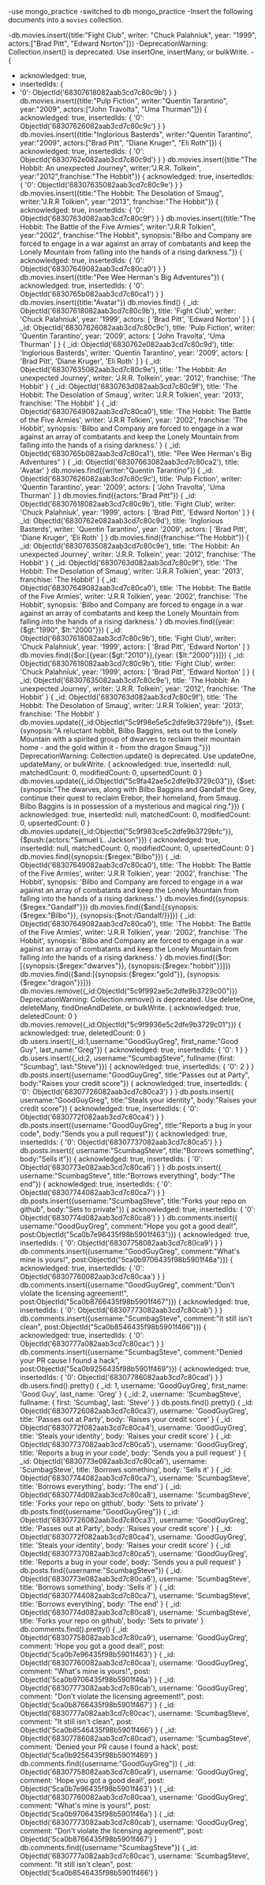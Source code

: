 -use mongo_practice
-switched to db mongo_practice
-Insert the following documents into a `movies` collection.

-db.movies.insert({title:"Fight Club", writer: "Chuck Palahniuk", year: "1999", actors:["Brad Pitt", "Edward Norton"]})
-DeprecationWarning: Collection.insert() is deprecated. Use insertOne, insertMany, or bulkWrite.
-{
-  acknowledged: true,
-  insertedIds: {
 -   '0': ObjectId('68307618082aab3cd7c80c9b')
  }
}
 db.movies.insert({title:"Pulp Fiction", writer:"Quentin Tarantino", year:"2009", actors:["John Travolta", "Uma Thurman"]})
{
  acknowledged: true,
  insertedIds: {
    '0': ObjectId('68307626082aab3cd7c80c9c')
  }
}
db.movies.insert({title:"Inglorious Basterds", writer:"Quentin Tarantino", year:"2009", actors:["Brad Pitt", "Diane Kruger", "Eli Roth"]})
{
  acknowledged: true,
  insertedIds: {
    '0': ObjectId('6830762e082aab3cd7c80c9d')
  }
}
db.movies.insert({title:"The Hobbit: An unexpected Journey", writer:"J.R.R. Tolkein", year:"2012",franchise:"The Hobbit"})
{
  acknowledged: true,
  insertedIds: {
    '0': ObjectId('68307635082aab3cd7c80c9e')
  }
}
db.movies.insert({title:"The Hobbit: The Desolation of Smaug", writer:"J.R.R Tolkien", year:"2013", franchise:"The Hobbit"})
{
  acknowledged: true,
  insertedIds: {
    '0': ObjectId('6830763d082aab3cd7c80c9f')
  }
}
db.movies.insert({title:"The Hobbit: The Battle of the Five Armies", writer:"J.R.R Tolkien", year:"2002", franchise:"The Hobbit", synopsis:"Bilbo and Company are forced to engage in a war against an array of combatants and keep the Lonely Mountain from falling into the hands of a rising darkness."})
{
  acknowledged: true,
  insertedIds: {
    '0': ObjectId('68307649082aab3cd7c80ca0')
  }
}
db.movies.insert({title:"Pee Wee Herman's Big Adventures"})
{
  acknowledged: true,
  insertedIds: {
    '0': ObjectId('6830765b082aab3cd7c80ca1')
  }
}
db.movies.insert({title:"Avatar"})
db.movies.find()
{
  _id: ObjectId('68307618082aab3cd7c80c9b'),
  title: 'Fight Club',
  writer: 'Chuck Palahniuk',
  year: '1999',
  actors: [
    'Brad Pitt',
    'Edward Norton'
  ]
}
{
  _id: ObjectId('68307626082aab3cd7c80c9c'),
  title: 'Pulp Fiction',
  writer: 'Quentin Tarantino',
  year: '2009',
  actors: [
    'John Travolta',
    'Uma Thurman'
  ]
}
{
  _id: ObjectId('6830762e082aab3cd7c80c9d'),
  title: 'Inglorious Basterds',
  writer: 'Quentin Tarantino',
  year: '2009',
  actors: [
    'Brad Pitt',
    'Diane Kruger',
    'Eli Roth'
  ]
}
{
  _id: ObjectId('68307635082aab3cd7c80c9e'),
  title: 'The Hobbit: An unexpected Journey',
  writer: 'J.R.R. Tolkein',
  year: '2012',
  franchise: 'The Hobbit'
}
{
  _id: ObjectId('6830763d082aab3cd7c80c9f'),
  title: 'The Hobbit: The Desolation of Smaug',
  writer: 'J.R.R Tolkien',
  year: '2013',
  franchise: 'The Hobbit'
}
{
  _id: ObjectId('68307649082aab3cd7c80ca0'),
  title: 'The Hobbit: The Battle of the Five Armies',
  writer: 'J.R.R Tolkien',
  year: '2002',
  franchise: 'The Hobbit',
  synopsis: 'Bilbo and Company are forced to engage in a war against an array of combatants and keep the Lonely Mountain from falling into the hands of a rising darkness.'
}
{
  _id: ObjectId('6830765b082aab3cd7c80ca1'),
  title: "Pee Wee Herman's Big Adventures"
}
{
  _id: ObjectId('68307663082aab3cd7c80ca2'),
  title: 'Avatar'
}
db.movies.find({writer:"Quentin Tarantino"})
{
  _id: ObjectId('68307626082aab3cd7c80c9c'),
  title: 'Pulp Fiction',
  writer: 'Quentin Tarantino',
  year: '2009',
  actors: [
    'John Travolta',
    'Uma Thurman'
  ]
}
db.movies.find({actors:"Brad Pitt"})
{
  _id: ObjectId('68307618082aab3cd7c80c9b'),
  title: 'Fight Club',
  writer: 'Chuck Palahniuk',
  year: '1999',
  actors: [
    'Brad Pitt',
    'Edward Norton'
  ]
}
{
  _id: ObjectId('6830762e082aab3cd7c80c9d'),
  title: 'Inglorious Basterds',
  writer: 'Quentin Tarantino',
  year: '2009',
  actors: [
    'Brad Pitt',
    'Diane Kruger',
    'Eli Roth'
  ]
}
db.movies.find({franchise:"The Hobbit"})
{
  _id: ObjectId('68307635082aab3cd7c80c9e'),
  title: 'The Hobbit: An unexpected Journey',
  writer: 'J.R.R. Tolkein',
  year: '2012',
  franchise: 'The Hobbit'
}
{
  _id: ObjectId('6830763d082aab3cd7c80c9f'),
  title: 'The Hobbit: The Desolation of Smaug',
  writer: 'J.R.R Tolkien',
  year: '2013',
  franchise: 'The Hobbit'
}
{
  _id: ObjectId('68307649082aab3cd7c80ca0'),
  title: 'The Hobbit: The Battle of the Five Armies',
  writer: 'J.R.R Tolkien',
  year: '2002',
  franchise: 'The Hobbit',
  synopsis: 'Bilbo and Company are forced to engage in a war against an array of combatants and keep the Lonely Mountain from falling into the hands of a rising darkness.'
}
db.movies.find({year:{$gt:"1990", $lt:"2000"}})
{
  _id: ObjectId('68307618082aab3cd7c80c9b'),
  title: 'Fight Club',
  writer: 'Chuck Palahniuk',
  year: '1999',
  actors: [
    'Brad Pitt',
    'Edward Norton'
  ]
}
db.movies.find({$or:[{year:{$gt:"2010"}},{year: {$lt:"2000"}}]})
{
  _id: ObjectId('68307618082aab3cd7c80c9b'),
  title: 'Fight Club',
  writer: 'Chuck Palahniuk',
  year: '1999',
  actors: [
    'Brad Pitt',
    'Edward Norton'
  ]
}
{
  _id: ObjectId('68307635082aab3cd7c80c9e'),
  title: 'The Hobbit: An unexpected Journey',
  writer: 'J.R.R. Tolkein',
  year: '2012',
  franchise: 'The Hobbit'
}
{
  _id: ObjectId('6830763d082aab3cd7c80c9f'),
  title: 'The Hobbit: The Desolation of Smaug',
  writer: 'J.R.R Tolkien',
  year: '2013',
  franchise: 'The Hobbit'
}
db.movies.update({_id:ObjectId("5c9f98e5e5c2dfe9b3729bfe")}, {$set:{synopsis:"A reluctant hobbit, Bilbo Baggins, sets out to the Lonely Mountain with a spirited group of dwarves to reclaim their mountain home - and the gold within it - from the dragon Smaug."}})
DeprecationWarning: Collection.update() is deprecated. Use updateOne, updateMany, or bulkWrite.
{
  acknowledged: true,
  insertedId: null,
  matchedCount: 0,
  modifiedCount: 0,
  upsertedCount: 0
}
db.movies.update({_id:ObjectId("5c9fa42ae5c2dfe9b3729c03")}, {$set:{synopsis:"The dwarves, along with Bilbo Baggins and Gandalf the Grey, continue their quest to reclaim Erebor, their homeland, from Smaug. Bilbo Baggins is in possession of a mysterious and magical ring."}})
{
  acknowledged: true,
  insertedId: null,
  matchedCount: 0,
  modifiedCount: 0,
  upsertedCount: 0
}
db.movies.update({_id:ObjectId("5c9f983ce5c2dfe9b3729bfc")}, {$push:{actors:"Samuel L. Jackson"}})
{
  acknowledged: true,
  insertedId: null,
  matchedCount: 0,
  modifiedCount: 0,
  upsertedCount: 0
}
db.movies.find({synopsis:{$regex:"Bilbo"}})
{
  _id: ObjectId('68307649082aab3cd7c80ca0'),
  title: 'The Hobbit: The Battle of the Five Armies',
  writer: 'J.R.R Tolkien',
  year: '2002',
  franchise: 'The Hobbit',
  synopsis: 'Bilbo and Company are forced to engage in a war against an array of combatants and keep the Lonely Mountain from falling into the hands of a rising darkness.'
}
db.movies.find({synopsis:{$regex:"Gandalf"}})
db.movies.find({$and:[{synopsis:{$regex:"Bilbo"}}, {synopsis:{$not:/Gandalf/}}]})
{
  _id: ObjectId('68307649082aab3cd7c80ca0'),
  title: 'The Hobbit: The Battle of the Five Armies',
  writer: 'J.R.R Tolkien',
  year: '2002',
  franchise: 'The Hobbit',
  synopsis: 'Bilbo and Company are forced to engage in a war against an array of combatants and keep the Lonely Mountain from falling into the hands of a rising darkness.'
}
db.movies.find({$or:[{synopsis:{$regex:"dwarves"}}, {synopsis:{$regex:"hobbit"}}]})
db.movies.find({$and:[{synopsis:{$regex:"gold"}}, {synopsis:{$regex:"dragon"}}]})
db.movies.remove({_id:ObjectId("5c9f992ae5c2dfe9b3729c00")})
DeprecationWarning: Collection.remove() is deprecated. Use deleteOne, deleteMany, findOneAndDelete, or bulkWrite.
{
  acknowledged: true,
  deletedCount: 0
}
db.movies.remove({_id:ObjectId("5c9f9936e5c2dfe9b3729c01")})
{
  acknowledged: true,
  deletedCount: 0
}
db.users.insert({_id:1,username:"GoodGuyGreg", first_name:"Good Guy", last_name:"Greg"})
{
  acknowledged: true,
  insertedIds: {
    '0': 1
  }
}
db.users.insert({_id:2, username:"ScumbagSteve", fullname:{first: "Scumbag", last:"Steve"}})
{
  acknowledged: true,
  insertedIds: {
    '0': 2
  }
}
db.posts.insert({username:"GoodGuyGreg", title:"Passes out at Party", body:"Raises your credit score"})
{
  acknowledged: true,
  insertedIds: {
    '0': ObjectId('68307726082aab3cd7c80ca3')
  }
}
db.posts.insert({ username:"GoodGuyGreg", title:"Steals your identity", body:"Raises your credit score"})
{
  acknowledged: true,
  insertedIds: {
    '0': ObjectId('6830772f082aab3cd7c80ca4')
  }
}
db.posts.insert({username:"GoodGuyGreg", title:"Reports a bug in your code", body:"Sends you a pull request"})
{
  acknowledged: true,
  insertedIds: {
    '0': ObjectId('68307737082aab3cd7c80ca5')
  }
}
db.posts.insert({ username:"ScumbagSteve", title:"Borrows something", body:"Sells it"})
{
  acknowledged: true,
  insertedIds: {
    '0': ObjectId('6830773e082aab3cd7c80ca6')
  }
}
db.posts.insert({ username:"ScumbagSteve", title:"Borrows everything", body:"The end"})
{
  acknowledged: true,
  insertedIds: {
    '0': ObjectId('68307744082aab3cd7c80ca7')
  }
}
db.posts.insert({username:"ScumbagSteve", title:"Forks your repo on github", body:"Sets to private"})
{
  acknowledged: true,
  insertedIds: {
    '0': ObjectId('6830774d082aab3cd7c80ca8')
  }
}
db.comments.insert({ username:"GoodGuyGreg", comment:"Hope you got a good deal!", post:ObjectId("5ca0b7e96435f98b5901f463")})
{
  acknowledged: true,
  insertedIds: {
    '0': ObjectId('68307758082aab3cd7c80ca9')
  }
}
db.comments.insert({username:"GoodGuyGreg", comment:"What's mine is yours!", post:ObjectId("5ca0b9706435f98b5901f46a")})
{
  acknowledged: true,
  insertedIds: {
    '0': ObjectId('68307760082aab3cd7c80caa')
  }
}
db.comments.insert({username:"GoodGuyGreg", comment:"Don't violate the licensing agreement!", post:ObjectId("5ca0b8766435f98b5901f467")})
{
  acknowledged: true,
  insertedIds: {
    '0': ObjectId('68307773082aab3cd7c80cab')
  }
}
db.comments.insert({username:"ScumbagSteve", comment:"It still isn't clean", post:ObjectId("5ca0b8546435f98b5901f466")})
{
  acknowledged: true,
  insertedIds: {
    '0': ObjectId('6830777a082aab3cd7c80cac')
  }
}
db.comments.insert({username:"ScumbagSteve", comment:"Denied your PR cause I found a hack", post:ObjectId("5ca0b9256435f98b5901f469")})
{
  acknowledged: true,
  insertedIds: {
    '0': ObjectId('68307786082aab3cd7c80cad')
  }
}
db.users.find().pretty()
{
  _id: 1,
  username: 'GoodGuyGreg',
  first_name: 'Good Guy',
  last_name: 'Greg'
}
{
  _id: 2,
  username: 'ScumbagSteve',
  fullname: {
    first: 'Scumbag',
    last: 'Steve'
  }
}
db.posts.find().pretty()
{
  _id: ObjectId('68307726082aab3cd7c80ca3'),
  username: 'GoodGuyGreg',
  title: 'Passes out at Party',
  body: 'Raises your credit score'
}
{
  _id: ObjectId('6830772f082aab3cd7c80ca4'),
  username: 'GoodGuyGreg',
  title: 'Steals your identity',
  body: 'Raises your credit score'
}
{
  _id: ObjectId('68307737082aab3cd7c80ca5'),
  username: 'GoodGuyGreg',
  title: 'Reports a bug in your code',
  body: 'Sends you a pull request'
}
{
  _id: ObjectId('6830773e082aab3cd7c80ca6'),
  username: 'ScumbagSteve',
  title: 'Borrows something',
  body: 'Sells it'
}
{
  _id: ObjectId('68307744082aab3cd7c80ca7'),
  username: 'ScumbagSteve',
  title: 'Borrows everything',
  body: 'The end'
}
{
  _id: ObjectId('6830774d082aab3cd7c80ca8'),
  username: 'ScumbagSteve',
  title: 'Forks your repo on github',
  body: 'Sets to private'
}
db.posts.find({username:"GoodGuyGreg"})
{
  _id: ObjectId('68307726082aab3cd7c80ca3'),
  username: 'GoodGuyGreg',
  title: 'Passes out at Party',
  body: 'Raises your credit score'
}
{
  _id: ObjectId('6830772f082aab3cd7c80ca4'),
  username: 'GoodGuyGreg',
  title: 'Steals your identity',
  body: 'Raises your credit score'
}
{
  _id: ObjectId('68307737082aab3cd7c80ca5'),
  username: 'GoodGuyGreg',
  title: 'Reports a bug in your code',
  body: 'Sends you a pull request'
}
db.posts.find({username:"ScumbagSteve"})
{
  _id: ObjectId('6830773e082aab3cd7c80ca6'),
  username: 'ScumbagSteve',
  title: 'Borrows something',
  body: 'Sells it'
}
{
  _id: ObjectId('68307744082aab3cd7c80ca7'),
  username: 'ScumbagSteve',
  title: 'Borrows everything',
  body: 'The end'
}
{
  _id: ObjectId('6830774d082aab3cd7c80ca8'),
  username: 'ScumbagSteve',
  title: 'Forks your repo on github',
  body: 'Sets to private'
}
db.comments.find().pretty()
{
  _id: ObjectId('68307758082aab3cd7c80ca9'),
  username: 'GoodGuyGreg',
  comment: 'Hope you got a good deal!',
  post: ObjectId('5ca0b7e96435f98b5901f463')
}
{
  _id: ObjectId('68307760082aab3cd7c80caa'),
  username: 'GoodGuyGreg',
  comment: "What's mine is yours!",
  post: ObjectId('5ca0b9706435f98b5901f46a')
}
{
  _id: ObjectId('68307773082aab3cd7c80cab'),
  username: 'GoodGuyGreg',
  comment: "Don't violate the licensing agreement!",
  post: ObjectId('5ca0b8766435f98b5901f467')
}
{
  _id: ObjectId('6830777a082aab3cd7c80cac'),
  username: 'ScumbagSteve',
  comment: "It still isn't clean",
  post: ObjectId('5ca0b8546435f98b5901f466')
}
{
  _id: ObjectId('68307786082aab3cd7c80cad'),
  username: 'ScumbagSteve',
  comment: 'Denied your PR cause I found a hack',
  post: ObjectId('5ca0b9256435f98b5901f469')
}
db.comments.find({username:"GoodGuyGreg"})
{
  _id: ObjectId('68307758082aab3cd7c80ca9'),
  username: 'GoodGuyGreg',
  comment: 'Hope you got a good deal!',
  post: ObjectId('5ca0b7e96435f98b5901f463')
}
{
  _id: ObjectId('68307760082aab3cd7c80caa'),
  username: 'GoodGuyGreg',
  comment: "What's mine is yours!",
  post: ObjectId('5ca0b9706435f98b5901f46a')
}
{
  _id: ObjectId('68307773082aab3cd7c80cab'),
  username: 'GoodGuyGreg',
  comment: "Don't violate the licensing agreement!",
  post: ObjectId('5ca0b8766435f98b5901f467')
}
db.comments.find({username:"ScumbagSteve"})
{
  _id: ObjectId('6830777a082aab3cd7c80cac'),
  username: 'ScumbagSteve',
  comment: "It still isn't clean",
  post: ObjectId('5ca0b8546435f98b5901f466')
}

